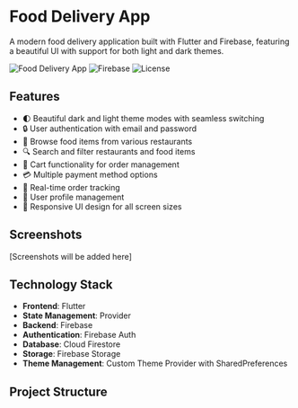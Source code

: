 # Food Delivery App

A modern food delivery application built with Flutter and Firebase, featuring a beautiful UI with support for both light and dark themes.

![Food Delivery App](https://img.shields.io/badge/Flutter-App-blue)
![Firebase](https://img.shields.io/badge/Backend-Firebase-orange)
![License](https://img.shields.io/badge/License-MIT-green)

## Features

- 🌓 Beautiful dark and light theme modes with seamless switching
- 🔒 User authentication with email and password
- 🍔 Browse food items from various restaurants
- 🔍 Search and filter restaurants and food items
- 🛒 Cart functionality for order management
- 💳 Multiple payment method options
- 🚚 Real-time order tracking
- 👤 User profile management
- 📱 Responsive UI design for all screen sizes

## Screenshots

[Screenshots will be added here]

## Technology Stack

- **Frontend**: Flutter
- **State Management**: Provider
- **Backend**: Firebase
- **Authentication**: Firebase Auth
- **Database**: Cloud Firestore
- **Storage**: Firebase Storage
- **Theme Management**: Custom Theme Provider with SharedPreferences

## Project Structure
